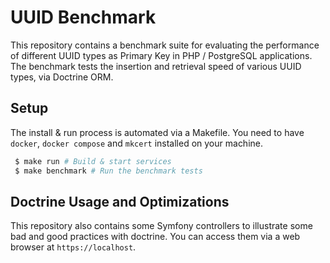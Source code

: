 UUID Benchmark
================

This repository contains a benchmark suite for evaluating the performance of different UUID types as Primary Key in 
PHP / PostgreSQL applications. The benchmark tests the insertion and retrieval speed of various UUID types, via Doctrine ORM.

Setup
-----

The install & run process is automated via a Makefile. You need to have `docker`, `docker compose` and `mkcert` 
installed on your machine.

```php
 $ make run # Build & start services
 $ make benchmark # Run the benchmark tests

```

Doctrine Usage and Optimizations
--------------------------------

This repository also contains some Symfony controllers to illustrate some bad and good practices with doctrine.
You can access them via a web browser at `https://localhost`.
